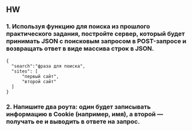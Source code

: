 ## HW

### 1. Используя функцию для поиска из прошлого практического задания, постройте сервер, который будет принимать JSON с поисковым запросом в POST-запросе и возвращать ответ в виде массива строк в JSON.

```
{
  "search":"фраза для поиска",
  "sites": [
      "первый сайт",
      "второй сайт"
  ]
}
```

### 2. Напишите два роута: один будет записывать информацию в Cookie (например, имя), а второй — получать ее и выводить в ответе на запрос.
